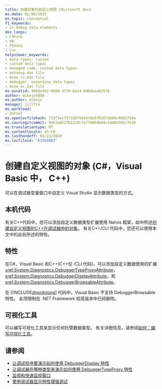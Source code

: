 ```yaml
---
title: 创建对象的自定义视图 |Microsoft Docs
ms.date: 01/08/2019
ms.topic: conceptual
f1_keywords:
- vs.debug.data.elements
dev_langs:
- CSharp
- VB
- FSharp
- C++
helpviewer_keywords:
- data types, custom
- custom data types
- managed code, custom data types
- autoexp.dat file
- mcee_cs.dat file
- debugger, expanding data types
- mcee_mc.dat file
ms.assetid: 9969e9b2-9008-4729-8a14-0d6deaa61576
author: mikejo5000
ms.author: mikejo
manager: jillfra
ms.workload:
- dotnet
ms.openlocfilehash: 733f3ec7573287e934f8a5f0167db89c0683759a
ms.sourcegitcommit: 94b3a052fb1229c7e7f8804b09c1d403385c7630
ms.translationtype: MT
ms.contentlocale: zh-CN
ms.lasthandoff: 04/23/2019
ms.locfileid: "62564003"
---
```

# <a name="create-custom-views-of-objects-c-visual-basic-c"></a>创建自定义视图的对象 (C#，Visual Basic 中， C++)
可以在调试器变量窗口中自定义 Visual Studio 显示数据类型的方式。

## <a name="native-code"></a>本机代码

有关C++代码中，您可以添加自定义数据类型扩展使用 Natvis 框架，如中所述[创建自定义视图的C++在调试器中的对象](/visualstudio/debugger/create-custom-views-of-native-objects)。 有关C++/CLI 代码中，您还可以使用本文中的此处所述的特性。

## <a name="attributes"></a>特性

在C#，Visual Basic 和C++(C++仅 /CLI 代码)，可以添加自定义数据使用的扩展<xref:System.Diagnostics.DebuggerTypeProxyAttribute>， <xref:System.Diagnostics.DebuggerDisplayAttribute>，和<xref:System.Diagnostics.DebuggerBrowsableAttribute>。

在 [!INCLUDE[dnprdnlong](../code-quality/includes/dnprdnlong_md.md)] 代码中，Visual Basic 不支持 DebuggerBrowsable 特性。 此项限制在 .NET Framework 较高版本中已经删除。

## <a name="visualizers"></a>可视化工具

可以编写可视化工具来显示任何托管数据类型。 有关详细信息，请参阅[如何：编写可视化工具](/visualstudio/debugger/create-custom-visualizers-of-data)。

## <a name="see-also"></a>请参阅

- [让调试程序要演示如何使用 DebuggerDisplay 特性](../debugger/using-the-debuggerdisplay-attribute.md)
- [让调试器在哪种类型来演示如何使用 DebuggerTypeProxy 特性](../debugger/using-debuggertypeproxy-attribute.md)
- [监视和快速监视窗口](../debugger/watch-and-quickwatch-windows.md)
- [使用调试器显示特性增强调试](/dotnet/framework/debug-trace-profile/enhancing-debugging-with-the-debugger-display-attributes)